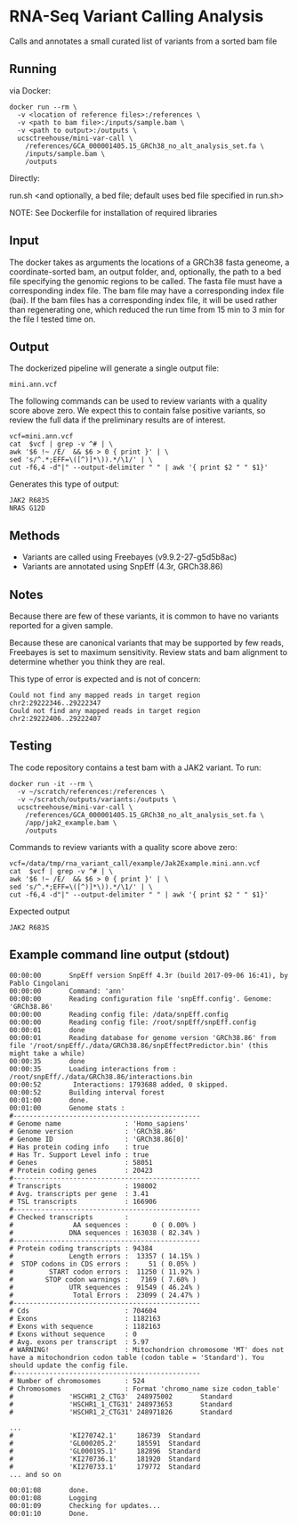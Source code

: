 # RNA-Seq Variant Calling Analysis

Calls and annotates a small curated list of variants from a sorted bam file

## Running 

via Docker:

```
docker run --rm \
  -v <location of reference files>:/references \
  -v <path to bam file>:/inputs/sample.bam \
  -v <path to output>:/outputs \
  ucsctreehouse/mini-var-call \
    /references/GCA_000001405.15_GRCh38_no_alt_analysis_set.fa \
    /inputs/sample.bam \
    /outputs
```

Directly:

  run.sh <path to fasta> <path to bam> <path to output folder> <and optionally, a bed file; default uses bed file specified in run.sh>

NOTE: See Dockerfile for installation of required libraries

## Input

The docker takes as arguments the locations of a GRCh38 fasta geneome, a coordinate-sorted bam, an output folder, and, optionally, the path to a bed file specifying the genomic regions to be called. The fasta file must have a corresponding index file. The bam file may have a corresponding index file (bai). If the bam files has a corresponding index file, it will be used rather than regenerating one, which reduced the run time from 15 min to 3 min for the file I tested time on. 
    
## Output

The dockerized pipeline will generate a single output file:

    mini.ann.vcf
    
The following commands can be used to review variants with a quality score above zero. We expect this to contain false positive variants, so review the full data if the preliminary results are of interest.

```
vcf=mini.ann.vcf 
cat  $vcf | grep -v ^# | \
awk '$6 !~ /E/  && $6 > 0 { print }' | \
sed 's/^.*;EFF=\([^)]*\)).*/\1/' | \
cut -f6,4 -d"|" --output-delimiter " " | awk '{ print $2 " " $1}'
```

Generates this type of output: 

```
JAK2 R683S
NRAS G12D
```
## Methods

* Variants are called using Freebayes (v9.9.2-27-g5d5b8ac)
* Variants are annotated using SnpEff (4.3r, GRCh38.86)

## Notes

Because there are few of these variants, it is common to have no variants reported for a given sample. 

Because these are canonical variants that may be supported by few reads, Freebayes is set to maximum sensitivity. Review stats and bam alignment to determine whether you think they are real. 

This type of error is expected and is not of concern:

```
Could not find any mapped reads in target region chr2:29222346..29222347
Could not find any mapped reads in target region chr2:29222406..29222407

```

## Testing

The code repository contains a test bam with a JAK2 variant. To run:


```
docker run -it --rm \
  -v ~/scratch/references:/references \
  -v ~/scratch/outputs/variants:/outputs \
  ucsctreehouse/mini-var-call \
    /references/GCA_000001405.15_GRCh38_no_alt_analysis_set.fa \
    /app/jak2_example.bam \
    /outputs
```

Commands to review variants with a quality score above zero:

```
vcf=/data/tmp/rna_variant_call/example/Jak2Example.mini.ann.vcf 
cat  $vcf | grep -v ^# | \
awk '$6 !~ /E/  && $6 > 0 { print }' | \
sed 's/^.*;EFF=\([^)]*\)).*/\1/' | \
cut -f6,4 -d"|" --output-delimiter " " | awk '{ print $2 " " $1}'
```

Expected output
```
JAK2 R683S
```

## Example command line output (stdout)

```
00:00:00       SnpEff version SnpEff 4.3r (build 2017-09-06 16:41), by Pablo Cingolani
00:00:00       Command: 'ann'
00:00:00       Reading configuration file 'snpEff.config'. Genome: 'GRCh38.86'
00:00:00       Reading config file: /data/snpEff.config
00:00:00       Reading config file: /root/snpEff/snpEff.config
00:00:01       done
00:00:01       Reading database for genome version 'GRCh38.86' from file '/root/snpEff/./data/GRCh38.86/snpEffectPredictor.bin' (this might take a while)
00:00:35       done
00:00:35       Loading interactions from : /root/snpEff/./data/GRCh38.86/interactions.bin
00:00:52        Interactions: 1793688 added, 0 skipped.
00:00:52       Building interval forest
00:01:00       done.
00:01:00       Genome stats :
#-----------------------------------------------
# Genome name                : 'Homo_sapiens'
# Genome version             : 'GRCh38.86'
# Genome ID                  : 'GRCh38.86[0]'
# Has protein coding info    : true
# Has Tr. Support Level info : true
# Genes                      : 58051
# Protein coding genes       : 20423
#-----------------------------------------------
# Transcripts                : 198002
# Avg. transcripts per gene  : 3.41
# TSL transcripts            : 166906
#-----------------------------------------------
# Checked transcripts        : 
#               AA sequences :      0 ( 0.00% )
#              DNA sequences : 163038 ( 82.34% )
#-----------------------------------------------
# Protein coding transcripts : 94384
#              Length errors :  13357 ( 14.15% )
#  STOP codons in CDS errors :     51 ( 0.05% )
#         START codon errors :  11250 ( 11.92% )
#        STOP codon warnings :   7169 ( 7.60% )
#              UTR sequences :  91549 ( 46.24% )
#               Total Errors :  23099 ( 24.47% )
#-----------------------------------------------
# Cds                        : 704604
# Exons                      : 1182163
# Exons with sequence        : 1182163
# Exons without sequence     : 0
# Avg. exons per transcript  : 5.97
# WARNING!                   : Mitochondrion chromosome 'MT' does not have a mitochondrion codon table (codon table = 'Standard'). You should update the config file.
#-----------------------------------------------
# Number of chromosomes      : 524
# Chromosomes                : Format 'chromo_name size codon_table'
#              'HSCHR1_2_CTG3'  248975002       Standard
#              'HSCHR1_1_CTG31' 248973653       Standard
#              'HSCHR1_2_CTG31' 248971826       Standard

...
#              'KI270742.1'     186739  Standard
#              'GL000205.2'     185591  Standard
#              'GL000195.1'     182896  Standard
#              'KI270736.1'     181920  Standard
#              'KI270733.1'     179772  Standard
... and so on

00:01:08       done.
00:01:08       Logging
00:01:09       Checking for updates...
00:01:10       Done.
```
